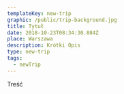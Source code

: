 ```yaml
---
templateKey: new-trip
graphic: /public/trip-background.jpg
title: Tytuł
date: 2018-10-23T08:34:30.884Z
place: Warszawa
description: Krótki Opis
type: new-trip
tags:
  - newTrip
---
```

Treść
